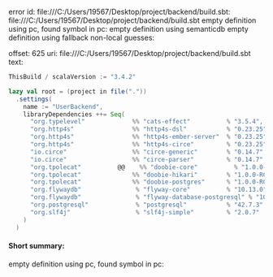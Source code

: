 error id: file:///C:/Users/19567/Desktop/project/backend/build.sbt:
file:///C:/Users/19567/Desktop/project/backend/build.sbt
empty definition using pc, found symbol in pc: 
empty definition using semanticdb
empty definition using fallback
non-local guesses:

offset: 625
uri: file:///C:/Users/19567/Desktop/project/backend/build.sbt
text:
```scala
ThisBuild / scalaVersion := "3.4.2"

lazy val root = (project in file("."))
  .settings(
    name := "UserBackend",
    libraryDependencies ++= Seq(
      "org.typelevel"             %% "cats-effect"          % "3.5.4",
      "org.http4s"                %% "http4s-dsl"           % "0.23.25",
      "org.http4s"                %% "http4s-ember-server"  % "0.23.25",
      "org.http4s"                %% "http4s-circe"         % "0.23.25",
      "io.circe"                  %% "circe-generic"        % "0.14.7",
      "io.circe"                  %% "circe-parser"         % "0.14.7",
      "org.tpolecat"          @@    %% "doobie-core"          % "1.0.0-RC4",
      "org.tpolecat"              %% "doobie-hikari"        % "1.0.0-RC4",
      "org.tpolecat"              %% "doobie-postgres"      % "1.0.0-RC4",
      "org.flywaydb"               % "flyway-core"          % "10.13.0",
      "org.flywaydb"               % "flyway-database-postgresql" % "10.13.0",
      "org.postgresql"             % "postgresql"           % "42.7.3",
      "org.slf4j"                  % "slf4j-simple"         % "2.0.7"
    )
  )

```


#### Short summary: 

empty definition using pc, found symbol in pc: 